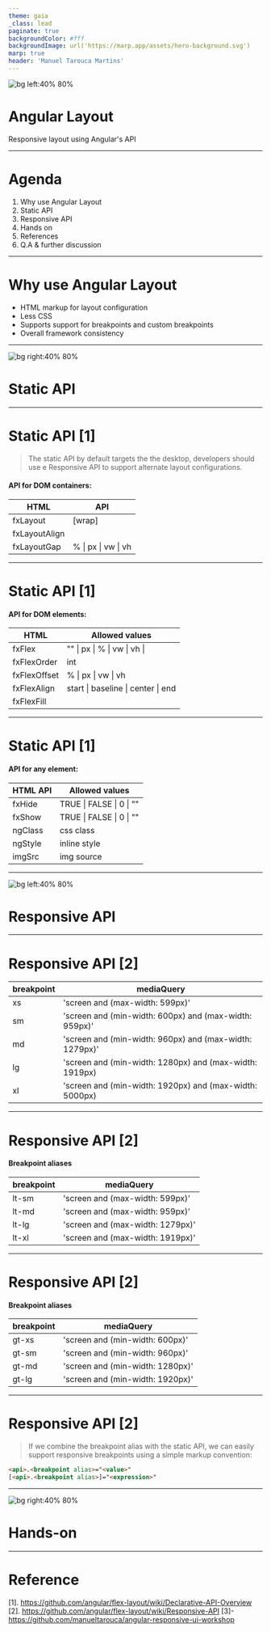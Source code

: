 ```yaml
---
theme: gaia
_class: lead
paginate: true
backgroundColor: #fff
backgroundImage: url('https://marp.app/assets/hero-background.svg')
marp: true
header: 'Manuel Tarouca Martins'
---
```


![bg left:40% 80%](./images/angular.svg)

# **Angular Layout**

Responsive layout using Angular's API

---

# Agenda

1. Why use Angular Layout
2. Static API
3. Responsive API
4. Hands on
5. References
6. Q.A & further discussion

---

# Why use Angular Layout

- HTML markup for layout configuration
- Less CSS
- Supports support for breakpoints and custom breakpoints
- Overall framework consistency

---
<!-- _class: lead -->

![bg right:40% 80%](./images/angular.svg)

# **Static API**

---

# Static API [1]

> The static API by default targets the the desktop, developers should use e Responsive API to support alternate layout configurations.

#### API for DOM containers:

 HTML  | API |
|--------------------|-----------------------------|
|  fxLayout          | <direction> [wrap]          |
|  fxLayoutAlign     | <main-axis>  <cross-axis>   |
|  fxLayoutGap       | % \|  px \|  vw \|  vh      |

---

# Static API [1]

#### API for DOM elements:

| HTML         | Allowed values                                       |
|--------------|------------------------------------------------------|
| fxFlex       | "" \| px \| % \| vw \| vh \| <grow> <shrink> <basis> |
| fxFlexOrder  | int                                                  |
| fxFlexOffset | % \|  px \|  vw \|  vh                               |
| fxFlexAlign  | start \| baseline \| center \| end                   |
| fxFlexFill   |                                                      |

---

# Static API [1]

#### API for any element: 

| HTML API | Allowed values              |
|----------|-----------------------------|
|  fxHide  | TRUE \|  FALSE \|  0 \|  "" |
|  fxShow  | TRUE \|  FALSE \|  0 \|  "" |
|  ngClass | css class                   |
|  ngStyle | inline style                |
|  imgSrc  | img source                  |

---
<!-- _class: lead -->

![bg left:40% 80%](./images/angular.svg)

# **Responsive API**

---

# Responsive API [2]

| breakpoint | mediaQuery                                             |
|------------|--------------------------------------------------------|
| xs         | 'screen and (max-width: 599px)'                        |
| sm         | 'screen and (min-width: 600px) and (max-width: 959px)' |
| md         | 'screen and (min-width: 960px) and (max-width: 1279px)'|
| lg         | 'screen and (min-width: 1280px) and (max-width: 1919px)|
| xl         | 'screen and (min-width: 1920px) and (max-width: 5000px)|

---

# Responsive API [2]

#### Breakpoint aliases

| breakpoint | mediaQuery                                             |
|------------|--------------------------------------------------------|
| lt-sm      | 'screen and (max-width: 599px)'                        |
| lt-md      | 'screen and (max-width: 959px)'                        |
| lt-lg      | 'screen and (max-width: 1279px)'                       |
| lt-xl      | 'screen and (max-width: 1919px)'                       |

---

# Responsive API [2]

#### Breakpoint aliases

| breakpoint | mediaQuery                                             |
|------------|--------------------------------------------------------|
| gt-xs      | 'screen and (min-width: 600px)'                        |
| gt-sm      | 'screen and (min-width: 960px)'                        |
| gt-md      | 'screen and (min-width: 1280px)'                       |
| gt-lg      | 'screen and (min-width: 1920px)'                       |

---

# Responsive API [2]

> If we combine the breakpoint alias with the static API, we can easily support responsive breakpoints using a simple markup convention:

```html
<api>.<breakpoint alias>="<value>"
[<api>.<breakpoint alias>]="<expression>"
```

---
<!-- _class: lead -->

![bg right:40% 80%](./images/angular.svg)

# **Hands-on**

---

# Reference

[1]. https://github.com/angular/flex-layout/wiki/Declarative-API-Overview
[2]. https://github.com/angular/flex-layout/wiki/Responsive-API
[3]- https://github.com/manueltarouca/angular-responsive-ui-workshop